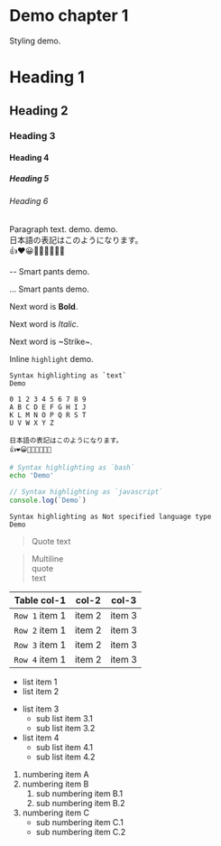 Demo chapter 1
========================================

Styling demo.


Heading 1
========================================

Heading 2
----------------------------------------

### Heading 3

#### Heading 4

##### Heading 5

###### Heading 6

Paragraph text. demo. demo.<br>
日本語の表記はこのようになります。<br>
👍❤️😀🦁🐙🦀🐛🧑‍🎄

-- Smart pants demo.

... Smart pants demo.

Next word is **Bold**.

Next word is _Italic_.

Next word is ~Strike~.

Inline `highlight` demo.

```text
Syntax highlighting as `text`
Demo

0 1 2 3 4 5 6 7 8 9
A B C D E F G H I J
K L M N O P Q R S T
U V W X Y Z

日本語の表記はこのようになります。
👍❤️😀🦁🐙🦀🐛🧑‍🎄
```

```bash
# Syntax highlighting as `bash`
echo 'Demo'
```

```javascript
// Syntax highlighting as `javascript`
console.log(`Demo`)
```

```
Syntax highlighting as Not specified language type
Demo
```

> Quote text

> Multiline<br>
> quote<br>
> text

| Table col-1    | col-2  | col-3  |
|----------------|--------|--------|
| `Row 1` item 1 | item 2 | item 3 |
| `Row 2` item 1 | item 2 | item 3 |
| `Row 3` item 1 | item 2 | item 3 |
| `Row 4` item 1 | item 2 | item 3 |

- list item 1
- list item 2

* list item 3
  * sub list item 3.1
  * sub list item 3.2
* list item 4
  * sub list item 4.1
  * sub list item 4.2

1. numbering item A
2. numbering item B
   1. sub numbering item B.1
   2. sub numbering item B.2
3. numbering item C
   * sub numbering item C.1
   * sub numbering item C.2
